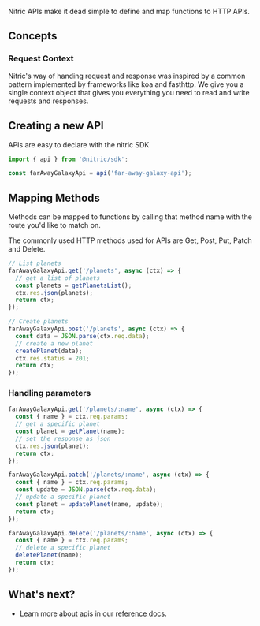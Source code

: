 Nitric APIs make it dead simple to define and map functions to HTTP APIs.

## Concepts

### Request Context

Nitric's way of handing request and response was inspired by a common pattern implemented by frameworks like koa and fasthttp. We give you a single context object that gives you everything you need to read and write requests and responses.

## Creating a new API

APIs are easy to declare with the nitric SDK

```typescript
import { api } from '@nitric/sdk';

const farAwayGalaxyApi = api('far-away-galaxy-api');
```

## Mapping Methods

Methods can be mapped to functions by calling that method name with the route you'd like to match on.

The commonly used HTTP methods used for APIs are Get, Post, Put, Patch and Delete.

```javascript
// List planets
farAwayGalaxyApi.get('/planets', async (ctx) => {
  // get a list of planets
  const planets = getPlanetsList();
  ctx.res.json(planets);
  return ctx;
});

// Create planets
farAwayGalaxyApi.post('/planets', async (ctx) => {
  const data = JSON.parse(ctx.req.data);
  // create a new planet
  createPlanet(data);
  ctx.res.status = 201;
  return ctx;
});
```

### Handling parameters

```javascript
farAwayGalaxyApi.get('/planets/:name', async (ctx) => {
  const { name } = ctx.req.params;
  // get a specific planet
  const planet = getPlanet(name);
  // set the response as json
  ctx.res.json(planet);
  return ctx;
});

farAwayGalaxyApi.patch('/planets/:name', async (ctx) => {
  const { name } = ctx.req.params;
  const update = JSON.parse(ctx.req.data);
  // update a specific planet
  const planet = updatePlanet(name, update);
  return ctx;
});

farAwayGalaxyApi.delete('/planets/:name', async (ctx) => {
  const { name } = ctx.req.params;
  // delete a specific planet
  deletePlanet(name);
  return ctx;
});
```

## What's next?

<!-- TODO: ================= update link below with reference page ================= -->

- Learn more about apis in our [reference docs](/docs/reference/api/api).
